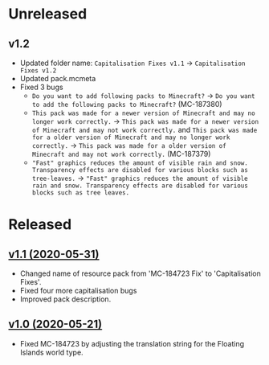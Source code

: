 # Unreleased
## v1.2
 - Updated folder name: `Capitalisation Fixes v1.1` → `Capitalisation Fixes v1.2`
 - Updated pack.mcmeta
 - Fixed 3 bugs
    - `Do you want to add following packs to Minecraft?` → `Do you want to add the following packs to Minecraft?` (MC-187380)
    - `This pack was made for a newer version of Minecraft and may no longer work correctly.` → `This pack was made for a newer version of Minecraft and may not work correctly.` and `This pack was made for a older version of Minecraft and may no longer work correctly.` → `This pack was made for a older version of Minecraft and may not work correctly.` (MC-187379)
    - `"Fast" graphics reduces the amount of visible rain and snow. Transparency effects are disabled for various blocks such as tree-leaves.` → `"Fast" graphics reduces the amount of visible rain and snow. Transparency effects are disabled for various blocks such as tree leaves.`

# Released
## [v1.1 (2020-05-31)](https://github.com/MMK21Hub/Capitalisation-Fixes/releases/tag/v1.1)
 - Changed name of resource pack from 'MC-184723 Fix' to 'Capitalisation Fixes'.
 - Fixed four more capitalisation bugs
 - Improved pack description.

## [v1.0 (2020-05-21)](https://github.com/MMK21Hub/Capitalisation-Fixes/releases/tag/v1.0)
 - Fixed MC-184723 by adjusting the translation string for the Floating Islands world type.
